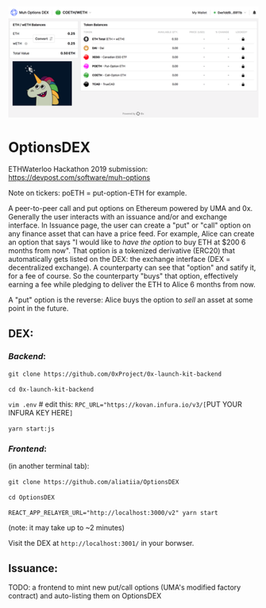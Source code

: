 
<center><img src="DEX/logo.png" width="800"></center>



# OptionsDEX
ETHWaterloo Hackathon 2019 submission: https://devpost.com/software/muh-options

Note on tickers: poETH = put-option-ETH for example.

A peer-to-peer call and put options on Ethereum powered by UMA and 0x. Generally the user interacts with an issuance and/or and exchange interface. In Issuance page, the user can create a "put" or "call" option on any finance asset that can have a price feed. For example, Alice can create an option that says "I would like to _have the option_ to buy ETH at $200 6 months from now". That option is a tokenized derivative (ERC20) that automatically gets listed on the DEX: the exchange interface (DEX = decentralized exchange). A counterparty can see that "option" and satify it, for a fee of course. So the counterparty "buys" that option, effectively earning a fee while pledging to deliver the ETH to Alice 6 months from now. 

A "put" option is the reverse: Alice buys the option to _sell_ an asset at some point in the future. 


## DEX: 

### _Backend_:
`git clone https://github.com/0xProject/0x-launch-kit-backend`

`cd 0x-launch-kit-backend`

`vim .env` # edit this: `RPC_URL="https://kovan.infura.io/v3/[`PUT YOUR INFURA KEY HERE`]`

`yarn start:js`

### _Frontend_:
(in another terminal tab):

`git clone https://github.com/aliatiia/OptionsDEX`

`cd OptionsDEX`

`REACT_APP_RELAYER_URL="http://localhost:3000/v2" yarn start`

(note: it may take up to ~2 minutes)

Visit the DEX at `http://localhost:3001/` in your borwser.

## Issuance:
TODO: a frontend to mint new put/call options (UMA's modified factory contract) and auto-listing them on OptionsDEX


